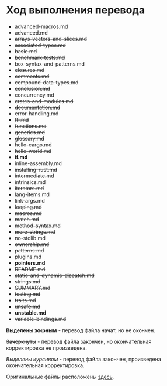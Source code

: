 # Ход выполнения перевода

* advanced-macros.md
* ~~advanced.md~~
* ~~arrays-vectors-and-slices.md~~
* ~~associated-types.md~~
* ~~basic.md~~
* ~~benchmark-tests.md~~
* box-syntax-and-patterns.md
* ~~closures.md~~
* ~~comments.md~~
* ~~compound-data-types.md~~
* ~~conclusion.md~~
* ~~concurrency.md~~
* ~~crates-and-modules.md~~
* ~~documentation.md~~
* ~~error-handling.md~~
* ~~ffi.md~~
* ~~functions.md~~
* ~~generics.md~~
* ~~glossary.md~~
* ~~hello-cargo.md~~
* ~~hello-world.md~~
* **if.md**
* inline-assembly.md
* ~~installing-rust.md~~
* ~~intermediate.md~~
* intrinsics.md
* ~~iterators.md~~
* lang-items.md
* link-args.md
* ~~looping.md~~
* ~~macros.md~~
* ~~match.md~~
* ~~method-syntax.md~~
* ~~more-strings.md~~
* no-stdlib.md
* ~~ownership.md~~
* ~~patterns.md~~
* plugins.md
* **pointers.md**
* ~~README.md~~
* ~~static-and-dynamic-dispatch.md~~
* ~~strings.md~~
* ~~SUMMARY.md~~
* ~~testing.md~~
* ~~traits.md~~
* ~~unsafe.md~~
* **unstable.md**
* ~~variable-bindings.md~~

**Выделены жирным** - перевод файла начат, но не окончен.

~~Зачеркнуты~~ - перевод файла закончен, но окончательная корректировка не произведена.

*Выделены курсивом* - перевод файла закончен, произведена окончательная корректировка.

Оригинальные файлы расположены [здесь](https://github.com/rust-lang/rust/tree/master/src/doc/trpl).
